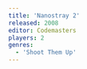 ```yaml
---
title: 'Nanostray 2'
released: 2008
editor: Codemasters
players: 2
genres:
  - 'Shoot Them Up'
---
```

